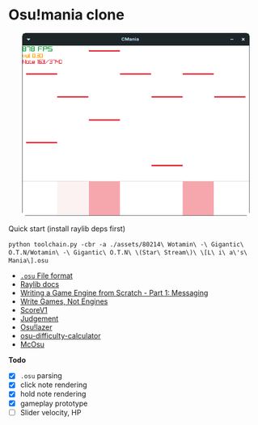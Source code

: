 # Osu!mania clone


<p align="center">
    <img src="preview.png" width="450" />
</p>


Quick start (install raylib deps first)
```
python toolchain.py -cbr -a ./assets/80214\ Wotamin\ -\ Gigantic\ O.T.N/Wotamin\ -\ Gigantic\ O.T.N\ \(Star\ Stream\)\ \[L\ i\ a\'s\ Mania\].osu
```

- [`.osu` File format](https://osu.ppy.sh/wiki/en/Client/File_formats/Osu_(file_format))
- [Raylib docs](https://www.raylib.com/cheatsheet/cheatsheet.html)
- [Writing a Game Engine from Scratch - Part 1: Messaging](https://www.gamedeveloper.com/programming/writing-a-game-engine-from-scratch---part-1-messaging#close-modal)
- [Write Games, Not Engines](https://geometrian.com/programming/tutorials/write-games-not-engines/)
- [ScoreV1](https://osu.ppy.sh/wiki/en/Gameplay/Score/ScoreV1/osu%21mania)
- [Judgement](https://osu.ppy.sh/wiki/en/Gameplay/Judgement/osu%21mania)
- [Osu!lazer](https://github.com/ppy/osu)
- [osu-difficulty-calculator](https://github.com/ppy/osu-difficulty-calculator)
- [McOsu](https://github.com/McKay42/McOsu)

**Todo**
- [x] `.osu` parsing
- [x] click note rendering
- [x] hold note rendering
- [x] gameplay prototype
- [ ] Slider velocity, HP
